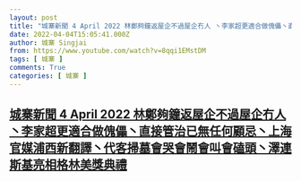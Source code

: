 ```yaml
---
layout: post
title: "城寨新聞 4 April 2022 林鄭夠鐘返屋企不過屋企冇人 丶李家超更適合做傀儡丶直接管治已無任何顧忌丶上海官媒浦西新翻譯丶代客掃墓會哭會鬧會叫會磕頭丶澤連斯基亮相格林美獎典禮"
date: 2022-04-04T15:05:41.000Z
author: 城寨 Singjai
from: https://www.youtube.com/watch?v=8qqi1EMstDM
tags: [ 城寨 ]
comments: True
categories: [ 城寨 ]
---
```

<!--1649084741000-->
[城寨新聞 4 April 2022 林鄭夠鐘返屋企不過屋企冇人 丶李家超更適合做傀儡丶直接管治已無任何顧忌丶上海官媒浦西新翻譯丶代客掃墓會哭會鬧會叫會磕頭丶澤連斯基亮相格林美獎典禮](https://www.youtube.com/watch?v=8qqi1EMstDM)
------

<div>

</div>

